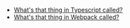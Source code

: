 - [What's that thing in Typescript called?](./pages/typescript_vocabulary.md)
- [What's that thing in Webpack called?](./pages/webpack_vocabulary.md)
